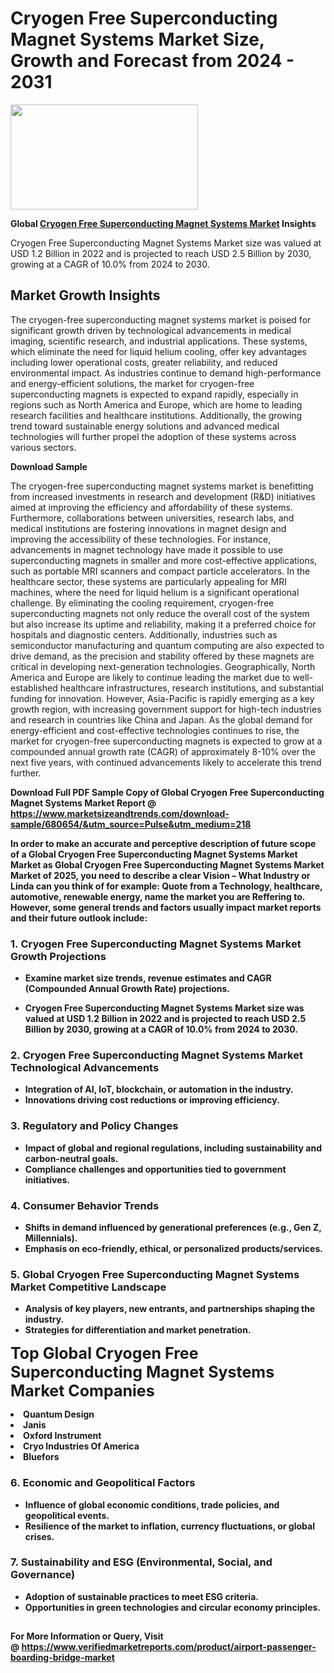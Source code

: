 <H1>Cryogen Free Superconducting Magnet Systems Market Size, Growth and Forecast from 2024 - 2031</H1><img class="aligncenter size-medium wp-image-584254" src="https://thirdeyenews.in/wp-content/uploads/2024/09/Global-Market-Research-300x168.jpeg" alt="" width="300" height="168" /><p><strong>Global&nbsp;<a href="https://www.marketsizeandtrends.com/download-sample/680654/&amp;utm_source=Pulse&amp;utm_medium=218">Cryogen Free Superconducting Magnet Systems Market</a> Insights</strong></p><p>Cryogen Free Superconducting Magnet Systems Market size was valued at USD 1.2 Billion in 2022 and is projected to reach USD 2.5 Billion by 2030, growing at a CAGR of 10.0% from 2024 to 2030.</p><p><h2>Market Growth Insights</h2> <p>The cryogen-free superconducting magnet systems market is poised for significant growth driven by technological advancements in medical imaging, scientific research, and industrial applications. These systems, which eliminate the need for liquid helium cooling, offer key advantages including lower operational costs, greater reliability, and reduced environmental impact. As industries continue to demand high-performance and energy-efficient solutions, the market for cryogen-free superconducting magnets is expected to expand rapidly, especially in regions such as North America and Europe, which are home to leading research facilities and healthcare institutions. Additionally, the growing trend toward sustainable energy solutions and advanced medical technologies will further propel the adoption of these systems across various sectors.</p> <p><strong>Download Sample</strong></p> <p>The cryogen-free superconducting magnet systems market is benefitting from increased investments in research and development (R&D) initiatives aimed at improving the efficiency and affordability of these systems. Furthermore, collaborations between universities, research labs, and medical institutions are fostering innovations in magnet design and improving the accessibility of these technologies. For instance, advancements in magnet technology have made it possible to use superconducting magnets in smaller and more cost-effective applications, such as portable MRI scanners and compact particle accelerators. In the healthcare sector, these systems are particularly appealing for MRI machines, where the need for liquid helium is a significant operational challenge. By eliminating the cooling requirement, cryogen-free superconducting magnets not only reduce the overall cost of the system but also increase its uptime and reliability, making it a preferred choice for hospitals and diagnostic centers. Additionally, industries such as semiconductor manufacturing and quantum computing are also expected to drive demand, as the precision and stability offered by these magnets are critical in developing next-generation technologies. Geographically, North America and Europe are likely to continue leading the market due to well-established healthcare infrastructures, research institutions, and substantial funding for innovation. However, Asia-Pacific is rapidly emerging as a key growth region, with increasing government support for high-tech industries and research in countries like China and Japan. As the global demand for energy-efficient and cost-effective technologies continues to rise, the market for cryogen-free superconducting magnets is expected to grow at a compounded annual growth rate (CAGR) of approximately 8-10% over the next five years, with continued advancements likely to accelerate this trend further.</p> <p><strong></p><p><span class=""><strong>Download Full PDF Sample Copy of Global Cryogen Free Superconducting Magnet Systems Market Report</strong> @ <a href="https://www.marketsizeandtrends.com/download-sample/680654/&amp;utm_source=Pulse&amp;utm_medium=218" target="_blank">https://www.marketsizeandtrends.com/download-sample/680654/&amp;utm_source=Pulse&amp;utm_medium=218</a></span></p><p>In order to make an accurate and perceptive description of future scope of a Global&nbsp;Cryogen Free Superconducting Magnet Systems Market Market as Global&nbsp;Cryogen Free Superconducting Magnet Systems Market Market of 2025, you need to describe a clear Vision &ndash; What Industry or Linda can you think of for example: Quote from a Technology, healthcare, automotive, renewable energy, name the market you are Reffering to. However, some general trends and factors usually impact market reports and their future outlook include:</p><h3>1.&nbsp;<strong>Cryogen Free Superconducting Magnet Systems Market Growth Projections</strong></h3><ul><li>Examine market size trends, revenue estimates and CAGR (Compounded Annual Growth Rate) projections.</li><li><p>Cryogen Free Superconducting Magnet Systems Market size was valued at USD 1.2 Billion in 2022 and is projected to reach USD 2.5 Billion by 2030, growing at a CAGR of 10.0% from 2024 to 2030.</p></li></ul><h3>2.&nbsp;<strong>Cryogen Free Superconducting Magnet Systems Market Technological Advancements</strong></h3><ul><li>Integration of AI, IoT, blockchain, or automation in the industry.</li><li>Innovations driving cost reductions or improving efficiency.</li></ul><h3>3.&nbsp;<strong>Regulatory and Policy Changes</strong></h3><ul><li>Impact of global and regional regulations, including sustainability and carbon-neutral goals.</li><li>Compliance challenges and opportunities tied to government initiatives.</li></ul><h3>4.&nbsp;<strong>Consumer Behavior Trends</strong></h3><ul><li>Shifts in demand influenced by generational preferences (e.g., Gen Z, Millennials).</li><li>Emphasis on eco-friendly, ethical, or personalized products/services.</li></ul><h3>5.&nbsp;<strong>Global Cryogen Free Superconducting Magnet Systems Market Competitive Landscape</strong></h3><ul><li>Analysis of key players, new entrants, and partnerships shaping the industry.</li><li>Strategies for differentiation and market penetration.</li></ul><p data-pm-slice="1 1 []"><span style="color: inherit; font-family: inherit; font-size: 25px;">Top Global Cryogen Free Superconducting Magnet Systems Market Companies</span></p><div class="" data-test-id=""><p><li>Quantum Design</li><li> Janis</li><li> Oxford Instrument</li><li> Cryo Industries Of America</li><li> Bluefors</li></p></div><h3>6.&nbsp;<strong>Economic and Geopolitical Factors</strong></h3><ul><li>Influence of global economic conditions, trade policies, and geopolitical events.</li><li>Resilience of the market to inflation, currency fluctuations, or global crises.</li></ul><h3>7.&nbsp;<strong>Sustainability and ESG (Environmental, Social, and Governance)</strong></h3><ul><li>Adoption of sustainable practices to meet ESG criteria.</li><li>Opportunities in green technologies and circular economy principles.</li></ul><h2><strong style="font-size: 14px;">For More Information or Query, Visit @&nbsp;</strong><a style="background-color: #ffffff; font-size: 14px;" href="https://www.marketsizeandtrends.com/report/cryogen-free-superconducting-magnet-systems-market/" target="_blank">https://www.verifiedmarketreports.com/product/airport-passenger-boarding-bridge-market</a></h2>

